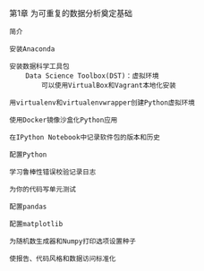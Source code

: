 第1章 为可重复的数据分析奠定基础

    简介

    安装Anaconda

    安装数据科学工具包
        Data Science Toolbox(DST)：虚拟环境
            可以使用VirtualBox和Vagrant本地化安装

    用virtualenv和virtualenvwrapper创建Python虚拟环境

    使用Docker镜像沙盒化Python应用

    在IPython Notebook中记录软件包的版本和历史

    配置Python

    学习鲁棒性错误校验记录日志

    为你的代码写单元测试

    配置pandas

    配置matplotlib

    为随机数生成器和Numpy打印选项设置种子

    使报告、代码风格和数据访问标准化

